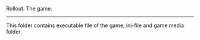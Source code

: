 Rollout. The game.

-------------------------------------------------------------------
This folder contains executable file of the game, ini-file and game media folder.